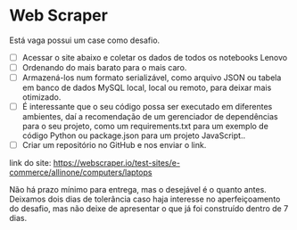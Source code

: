 # Web Scraper

Está vaga possui um case como desafio.

- [ ] Acessar o site abaixo e coletar os dados de todos os notebooks Lenovo
- [ ] Ordenando do mais barato para o mais caro.
- [ ] Armazená-los num formato serializável, como arquivo JSON ou tabela em banco de dados MySQL local, local ou remoto, para deixar mais otimizado.
- [ ] É interessante que o seu código possa ser executado em diferentes ambientes, daí a recomendação de um gerenciador de dependências para o seu projeto, como um requirements.txt para um exemplo de código Python ou package.json para um projeto JavaScript..
- [ ] Criar um repositório no GitHub e nos enviar o link.

link do site:
<https://webscraper.io/test-sites/e-commerce/allinone/computers/laptops>

Não há prazo mínimo para entrega, mas o desejável é o quanto antes. Deixamos dois dias de tolerância caso haja interesse no aperfeiçoamento do desafio, mas não deixe de apresentar o que já foi construído dentro de 7 dias.
